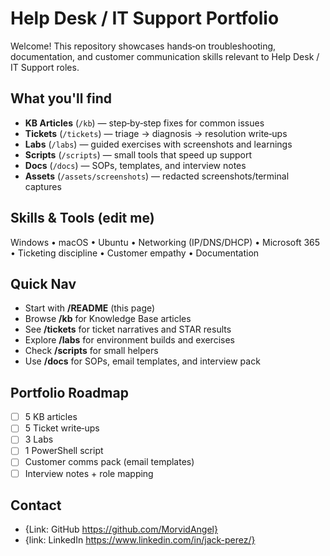 # Help Desk / IT Support Portfolio

Welcome! This repository showcases hands‑on troubleshooting, documentation, and customer communication skills relevant to Help Desk / IT Support roles.

## What you'll find

- **KB Articles** (`/kb`) — step‑by‑step fixes for common issues
- **Tickets** (`/tickets`) — triage → diagnosis → resolution write‑ups
- **Labs** (`/labs`) — guided exercises with screenshots and learnings
- **Scripts** (`/scripts`) — small tools that speed up support
- **Docs** (`/docs`) — SOPs, templates, and interview notes
- **Assets** (`/assets/screenshots`) — redacted screenshots/terminal captures

## Skills & Tools (edit me)

Windows • macOS • Ubuntu • Networking (IP/DNS/DHCP) • Microsoft 365 • Ticketing discipline • Customer empathy • Documentation

## Quick Nav

- Start with **/README** (this page)
- Browse **/kb** for Knowledge Base articles
- See **/tickets** for ticket narratives and STAR results
- Explore **/labs** for environment builds and exercises
- Check **/scripts** for small helpers
- Use **/docs** for SOPs, email templates, and interview pack

## Portfolio Roadmap

- [ ] 5 KB articles
- [ ] 5 Ticket write‑ups
- [ ] 3 Labs
- [ ] 1 PowerShell script
- [ ] Customer comms pack (email templates)
- [ ] Interview notes + role mapping

## Contact

- {Link: GitHub https://github.com/MorvidAngel}
- {link: LinkedIn https://www.linkedin.com/in/jack-perez/}
